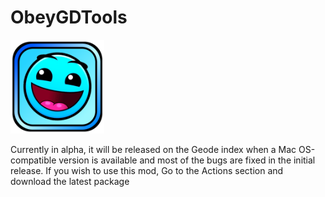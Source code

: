 # ObeyGDTools 


<img src="logo.png" width="150" alt="the mod's logo" />


Currently in alpha, it will be released on the Geode index when a Mac OS-compatible version is available and most of the bugs are fixed in the initial release. If you wish to use this mod, Go to the Actions section and download the latest package